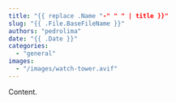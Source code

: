 ```yaml
---
title: "{{ replace .Name "-" " " | title }}"
slug: "{{ .File.BaseFileName }}"
authors: "pedrolima"
date: "{{ .Date }}"
categories:
  - "general"
images:
  - "/images/watch-tower.avif"
---
```


Content.

